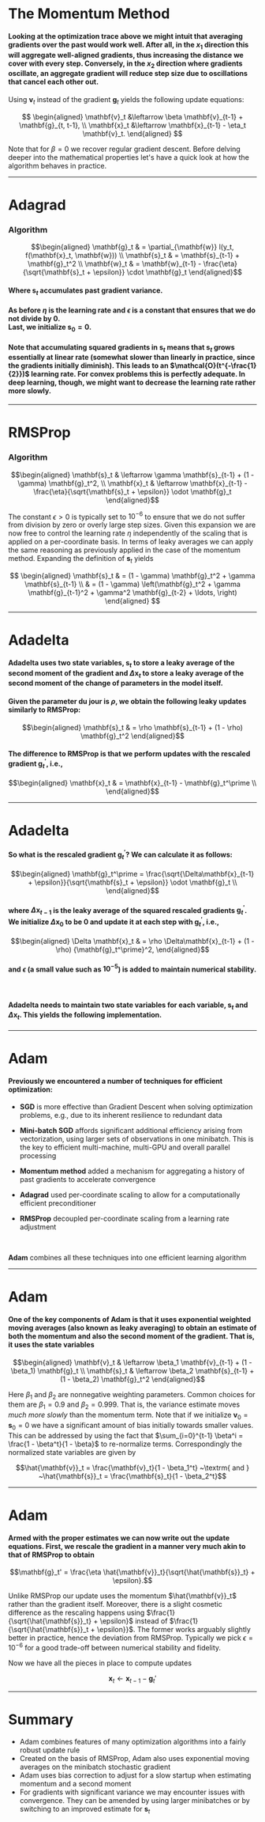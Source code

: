# The Momentum Method

#### Looking at the optimization trace above we might intuit that averaging gradients over the past would work well. After all, in the $x_1$ direction this will aggregate well-aligned gradients, thus increasing the distance we cover with every step. Conversely, in the $x_2$ direction where gradients oscillate, an aggregate gradient will reduce step size due to oscillations that cancel each other out.
Using $\mathbf{v}_t$ instead of the gradient $\mathbf{g}_t$ yields the following update equations:

$$
\begin{aligned}
\mathbf{v}_t &\leftarrow \beta \mathbf{v}_{t-1} + \mathbf{g}_{t, t-1}, \\
\mathbf{x}_t &\leftarrow \mathbf{x}_{t-1} - \eta_t \mathbf{v}_t.
\end{aligned}
$$

Note that for $\beta = 0$ we recover regular gradient descent. Before delving deeper into the mathematical properties let's have a quick look at how the algorithm behaves in practice.

---

# Adagrad

### Algorithm

$$\begin{aligned}
    \mathbf{g}_t & = \partial_{\mathbf{w}} l(y_t, f(\mathbf{x}_t, \mathbf{w})) \\
    \mathbf{s}_t & = \mathbf{s}_{t-1} + \mathbf{g}_t^2 \\
    \mathbf{w}_t & = \mathbf{w}_{t-1} - \frac{\eta}{\sqrt{\mathbf{s}_t + \epsilon}} \cdot \mathbf{g}_t
\end{aligned}$$

#### Where $\mathbf{s}_t$ accumulates past gradient variance.
#### As before $\eta$ is the learning rate and $\epsilon$ is a constant that ensures that we do not divide by $0$.<br> Last, we initialize $\mathbf{s}_0 = \mathbf{0}$.

#### Note that accumulating squared gradients in $\mathbf{s}_t$ means that $\mathbf{s}_t$ grows essentially at linear rate (somewhat slower than linearly in practice, since the gradients initially diminish). This leads to an $\mathcal{O}(t^{-\frac{1}{2}})$ learning rate. For convex problems this is perfectly adequate. In deep learning, though, we might want to decrease the learning rate rather more slowly.

---

# RMSProp

### Algorithm

$$\begin{aligned}
    \mathbf{s}_t & \leftarrow \gamma \mathbf{s}_{t-1} + (1 - \gamma) \mathbf{g}_t^2, \\
    \mathbf{x}_t & \leftarrow \mathbf{x}_{t-1} - \frac{\eta}{\sqrt{\mathbf{s}_t + \epsilon}} \odot \mathbf{g}_t
\end{aligned}$$

The constant $\epsilon > 0$ is typically set to $10^{-6}$ to ensure that we do not suffer from division by zero or overly large step sizes. Given this expansion we are now free to control the learning rate $\eta$ independently of the scaling that is applied on a per-coordinate basis. In terms of leaky averages we can apply the same reasoning as previously applied in the case of the momentum method. Expanding the definition of $\mathbf{s}_t$ yields

$$
\begin{aligned}
\mathbf{s}_t & = (1 - \gamma) \mathbf{g}_t^2 + \gamma \mathbf{s}_{t-1} \\
& = (1 - \gamma) \left(\mathbf{g}_t^2 + \gamma \mathbf{g}_{t-1}^2 + \gamma^2 \mathbf{g}_{t-2} + \ldots, \right)
\end{aligned}
$$

---

# Adadelta

#### Adadelta uses two state variables, $\mathbf{s}_t$ to store a leaky average of the second moment of the gradient and $\Delta\mathbf{x}_t$ to store a leaky average of the second moment of the change of parameters in the model itself.

#### Given the parameter du jour is $\rho$, we obtain the following leaky updates similarly to RMSProp:

$$\begin{aligned}
    \mathbf{s}_t & = \rho \mathbf{s}_{t-1} + (1 - \rho) \mathbf{g}_t^2
\end{aligned}$$

#### The difference to RMSProp is that we perform updates with the rescaled gradient $\mathbf{g}_t^\prime$, i.e.,

$$\begin{aligned}
    \mathbf{x}_t  & = \mathbf{x}_{t-1} - \mathbf{g}_t^\prime \\
\end{aligned}$$

---

# Adadelta

#### So what is the rescaled gradient $\mathbf{g}_t^\prime$? We can calculate it as follows:

$$\begin{aligned}
    \mathbf{g}_t^\prime = \frac{\sqrt{\Delta\mathbf{x}_{t-1} + \epsilon}}{\sqrt{\mathbf{s}_t + \epsilon}} \odot \mathbf{g}_t \\
\end{aligned}$$

#### where $\Delta \mathbf{x}_{t-1}$ is the leaky average of the squared rescaled gradients $\mathbf{g}_t^\prime$. We initialize $\Delta \mathbf{x}_{0}$ to be $0$ and update it at each step with $\mathbf{g}_t^\prime$, i.e.,

$$\begin{aligned}
    \Delta \mathbf{x}_t & = \rho \Delta\mathbf{x}_{t-1} + (1 - \rho) {\mathbf{g}_t^\prime}^2,
\end{aligned}$$

#### and $\epsilon$ (a small value such as $10^{-5}$) is added to maintain numerical stability.
<br>


#### Adadelta needs to maintain two state variables for each variable, $\mathbf{s}_t$ and $\Delta\mathbf{x}_t$. This yields the following implementation.

---

# Adam

#### Previously we encountered a number of techniques for efficient optimization:

* **SGD** is more effective than Gradient Descent when solving optimization problems, e.g., due to its inherent resilience to redundant data

* **Mini-batch SGD** affords significant additional efficiency arising from vectorization, using larger sets of observations in one minibatch. This is the key to efficient multi-machine, multi-GPU and overall parallel processing

* **Momentum method** added a mechanism for aggregating a history of past gradients to accelerate convergence

* **Adagrad** used per-coordinate scaling to allow for a computationally efficient preconditioner

* **RMSProp** decoupled per-coordinate scaling from a learning rate adjustment

<br>

**Adam** combines all these techniques into one efficient learning algorithm

---

# Adam

#### One of the key components of Adam is that it uses exponential weighted moving averages (also known as leaky averaging) to obtain an estimate of both the momentum and also the second moment of the gradient. That is, it uses the state variables

$$\begin{aligned}
    \mathbf{v}_t & \leftarrow \beta_1 \mathbf{v}_{t-1} + (1 - \beta_1) \mathbf{g}_t \\
    \mathbf{s}_t & \leftarrow \beta_2 \mathbf{s}_{t-1} + (1 - \beta_2) \mathbf{g}_t^2
\end{aligned}$$

Here $\beta_1$ and $\beta_2$ are nonnegative weighting parameters. Common choices for them are $\beta_1 = 0.9$ and $\beta_2 = 0.999$. That is, the variance estimate moves *much more slowly* than the momentum term. Note that if we initialize $\mathbf{v}_0 = \mathbf{s}_0 = 0$ we have a significant amount of bias initially towards smaller values. This can be addressed by using the fact that $\sum_{i=0}^{t-1} \beta^i = \frac{1 - \beta^t}{1 - \beta}$ to re-normalize terms. Correspondingly the normalized state variables are given by 

$$\hat{\mathbf{v}}_t = \frac{\mathbf{v}_t}{1 - \beta_1^t} ~\textrm{ and } ~\hat{\mathbf{s}}_t = \frac{\mathbf{s}_t}{1 - \beta_2^t}$$

---

# Adam

#### Armed with the proper estimates we can now write out the update equations. First, we rescale the gradient in a manner very much akin to that of RMSProp to obtain

$$\mathbf{g}_t' = \frac{\eta \hat{\mathbf{v}}_t}{\sqrt{\hat{\mathbf{s}}_t} + \epsilon}.$$

Unlike RMSProp our update uses the momentum $\hat{\mathbf{v}}_t$ rather than the gradient itself. Moreover, there is a slight cosmetic difference as the rescaling happens using $\frac{1}{\sqrt{\hat{\mathbf{s}}_t} + \epsilon}$ instead of $\frac{1}{\sqrt{\hat{\mathbf{s}}_t + \epsilon}}$. The former works arguably slightly better in practice, hence the deviation from RMSProp. Typically we pick $\epsilon = 10^{-6}$ for a good trade-off between numerical stability and fidelity. 

Now we have all the pieces in place to compute updates

$$\mathbf{x}_t \leftarrow \mathbf{x}_{t-1} - \mathbf{g}_t'$$

---

# Summary

* Adam combines features of many optimization algorithms into a fairly robust update rule
* Created on the basis of RMSProp, Adam also uses exponential moving averages on the minibatch stochastic gradient
* Adam uses bias correction to adjust for a slow startup when estimating momentum and a second moment
* For gradients with significant variance we may encounter issues with convergence. They can be amended by using larger minibatches or by switching to an improved estimate for $\mathbf{s}_t$